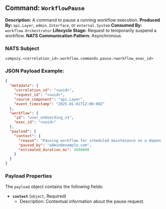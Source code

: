 ## Command: `WorkflowPause`

**Description:** A command to pause a running workflow execution.
**Produced By:** `api.Layer`, `admin.Interface`, or `external.System`
**Consumed By:** `workflow.Orchestrator`
**Lifecycle Stage:** Request to temporarily suspend a workflow.
**NATS Communication Pattern:** Asynchronous

### NATS Subject

`compozy.<correlation_id>.workflow.commands.pause.<workflow_exec_id>`

### JSON Payload Example:

```json
{
  "metadata": {
    "correlation_id": "<uuid>",
    "request_id": "<uuid>",
    "source_component": "api.Layer",
    "event_timestamp": "2025-01-01T12:00:00Z"
  },
  "workflow": {
    "id": "user_onboarding_v1",
    "exec_id": "<uuid>"
  },
  "payload": {
    "context": {
      "reason": "Pausing workflow for scheduled maintenance on a dependent service.",
      "paused_by": "admin@example.com",
      "estimated_duration_ms": 3600000 
    }
  }
}
```

### Payload Properties

The `payload` object contains the following fields:
-   **`context`** (`object`, Required)
    -   Description: Contextual information about the pause request.
